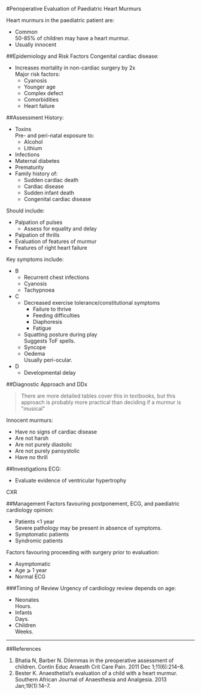 #Perioperative Evaluation of Paediatric Heart Murmurs

Heart murmurs in the paediatric patient are:
* Common  
50-85% of children may have a heart murmur.
* Usually innocent  


##Epidemiology and Risk Factors
Congenital cardiac disease:
* Increases mortality in non-cardiac surgery by 2x  
Major risk factors:
	* Cyanosis
	* Younger age
	* Complex defect
	* Comorbidities
	* Heart failure

##Assessment
History:
* Toxins  
Pre- and peri-natal exposure to:
	* Alcohol
	* Lithium
* Infections
* Maternal diabetes
* Prematurity
* Family history of:
	* Sudden cardiac death
	* Cardiac disease
	* Sudden infant death
	* Congenital cardiac disease

Should include:
* Palpation of pulses
	* Assess for equality and delay
* Palpation of thrills
* Evaluation of features of murmur
* Features of right heart failure

Key symptoms include:
* B
	* Recurrent chest infections
	* Cyanosis
	* Tachypnoea
* C
	* Decreased exercise tolerance/constitutional symptoms
		* Failure to thrive
		* Feeding difficulties
		* Diaphoresis
		* Fatigue
	* Squatting posture during play  
	Suggests ToF spells.
	* Syncope
	* Oedema  
	Usually peri-ocular.
* D
	* Developmental delay




##Diagnostic Approach and DDx
> There are more detailed tables cover this in textbooks, but this approach is probably more practical than deciding if a murmur is "musical"

Innocent murmurs:
* Have no signs of cardiac disease
* Are not harsh
* Are not purely diastolic
* Are not purely pansystolic
* Have no thrill
 

##Investigations
ECG:
* Evaluate evidence of ventricular hypertrophy

CXR

##Management
Factors favouring postponement, ECG, and paediatric cardiology opinion:
* Patients <1 year  
Severe pathology may be present in absence of symptoms.
* Symptomatic patients
* Syndromic patients

Factors favouring proceeding with surgery prior to evaluation:
* Asymptomatic
* Age ⩾ 1 year
* Normal ECG


###Timing of Review
Urgency of cardiology review depends on age:
* Neonates  
Hours.
* Infants  
Days.
* Children  
Weeks.


---
##References
1. Bhatia N, Barber N. Dilemmas in the preoperative assessment of children. Contin Educ Anaesth Crit Care Pain. 2011 Dec 1;11(6):214–8. 
2. Bester K. Anaesthetist’s evaluation of a child with a heart murmur. Southern African Journal of Anaesthesia and Analgesia. 2013 Jan;19(1):14–7. 
